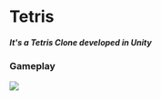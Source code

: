 # Tetris
##### It's a Tetris Clone developed in Unity

### Gameplay
<img src = "Recordings/tetris.gif" >

